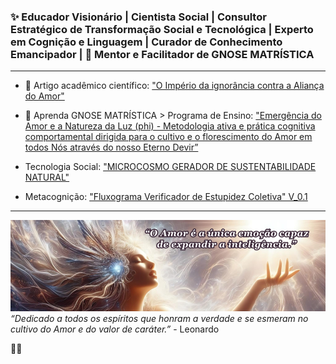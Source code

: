 ### ✨ Educador Visionário | Cientista Social | Consultor Estratégico de Transformação Social e Tecnológica | Experto em Cognição e Linguagem | Curador de Conhecimento Emancipador | 🌹 Mentor e Facilitador de GNOSE MATRÍSTICA

---

- 📄 Artigo acadêmico científico: ["O Império da ignorância contra a Aliança do Amor"](https://drive.google.com/file/d/1x3y4dPDJkP_hlARmoNnn1cliYeMf2EL9/view)

- 🌹 Aprenda GNOSE MATRÍSTICA > Programa de Ensino: ["Emergência do Amor e a Natureza da Luz (phi) - Metodologia ativa e prática cognitiva comportamental dirigida para o cultivo e o florescimento do Amor em todos Nós através do nosso Eterno Devir”](https://drive.google.com/file/d/1ptePuOCxct67sz1WViY0YOHIy1SAw7fV/view?usp=drive_link)

- Tecnologia Social: ["MICROCOSMO GERADOR DE SUSTENTABILIDADE NATURAL"](https://drive.google.com/file/d/1dESSJSk9tiQBHhi4E2qlivjUrA4egaOU/view?usp=drive_link)

- Metacognição: ["Fluxograma Verificador de Estupidez Coletiva" V_0.1](https://drive.google.com/file/d/17NTR32sMqc2cCbmjRY69LKVmMLiDbybw/view?usp=drive_link)

---
![Banner Deusa O Amor é a única emoção .png](https://github.com/leoawen/leoawen/blob/main/Banner%20Deusa%20O%20Amor%20%C3%A9%20a%20%C3%BAnica%20emo%C3%A7%C3%A3o%20.png)
*“Dedicado a todos os espíritos que honram a verdade e se esmeram no cultivo do Amor e do valor de caráter.”* - Leonardo

🙏🌹
